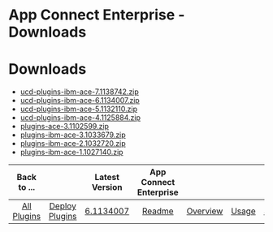 
App Connect Enterprise - Downloads
==================================

# Downloads

- [ucd-plugins-ibm-ace-7.1138742.zip](https://raw.githubusercontent.com/UrbanCode/IBM-UCD-PLUGINS/main/files/ibm-ace/ucd-plugins-ibm-ace-7.1138742.zip)
- [ucd-plugins-ibm-ace-6.1134007.zip](https://raw.githubusercontent.com/UrbanCode/IBM-UCD-PLUGINS/main/files/ibm-ace/ucd-plugins-ibm-ace-6.1134007.zip)
- [ucd-plugins-ibm-ace-5.1132110.zip](https://raw.githubusercontent.com/UrbanCode/IBM-UCD-PLUGINS/main/files/ibm-ace/ucd-plugins-ibm-ace-5.1132110.zip)
- [ucd-plugins-ibm-ace-4.1125884.zip](https://raw.githubusercontent.com/UrbanCode/IBM-UCD-PLUGINS/main/files/ibm-ace/ucd-plugins-ibm-ace-4.1125884.zip)
- [plugins-ace-3.1102599.zip](https://raw.githubusercontent.com/UrbanCode/IBM-UCD-PLUGINS/main/files/ibm-ace/plugins-ace-3.1102599.zip)
- [plugins-ibm-ace-3.1033679.zip](https://raw.githubusercontent.com/UrbanCode/IBM-UCD-PLUGINS/main/files/ibm-ace/plugins-ibm-ace-3.1033679.zip)
- [plugins-ibm-ace-2.1032720.zip](https://raw.githubusercontent.com/UrbanCode/IBM-UCD-PLUGINS/main/files/ibm-ace/plugins-ibm-ace-2.1032720.zip)
- [plugins-ibm-ace-1.1027140.zip](https://raw.githubusercontent.com/UrbanCode/IBM-UCD-PLUGINS/main/files/ibm-ace/plugins-ibm-ace-1.1027140.zip)

|Back to ...||Latest Version|App Connect Enterprise ||||
| :---: | :---: | :---: | :---: | :---: | :---: | :---: |
|[All Plugins](../../index.md)|[Deploy Plugins](../README.md)|[6.1134007](https://raw.githubusercontent.com/UrbanCode/IBM-UCD-PLUGINS/main/files/ibm-ace/ucd-plugins-ibm-ace-6.1134007.zip)|[Readme](README.md)|[Overview](overview.md)|[Usage](usage.md)|[Steps](steps.md)|
